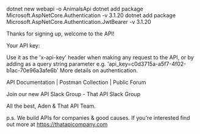  
 dotnet new webapi -o AnimalsApi
 dotnet add package Microsoft.AspNetCore.Authentication -v 3.1.20
 dotnet add package Microsoft.AspNetCore.Authentication.JwtBearer -v 3.1.20





Thanks for signing up, welcome to the API!

Your API key:


Use it as the 'x-api-key' header when making any request to the API, or by adding as a query string parameter e.g. 'api_key=c0d3715a-a5f7-4f02-b1ac-70e96a3afe6b' More details on authentication.

API Documentation | Postman Collection | Public Forum

Join our new API Slack Group - That API Slack Group

All the best, Aden & That API Team.

p.s. We build APIs for companies & good causes. If you're interested find out more at https://thatapicompany.com
